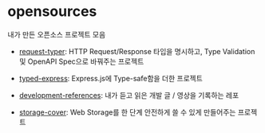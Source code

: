 # opensources
내가 만든 오픈소스 프로젝트 모음

- [request-typer](https://github.com/HoseungJang/request-typer): HTTP Request/Response 타입을 명시하고, Type Validation 및 OpenAPI Spec으로 바꿔주는 프로젝트

- [typed-express](https://github.com/HoseungJang/typed-express): Express.js에 Type-safe함을 더한 프로젝트

- [development-references](https://github.com/HoseungJang/development-references): 내가 듣고 읽은 개발 글 / 영상을 기록하는 레포

- [storage-cover](https://github.com/HoseungJang/storage-cover): Web Storage를 한 단계 안전하게 쓸 수 있게 만들어주는 프로젝트
